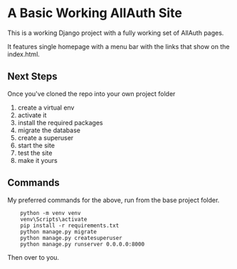 # A Basic Working AllAuth Site
This is a working Django project with a fully working set of AllAuth pages.

It features single homepage with a menu bar with the links that show on the index.html.

## Next Steps
Once you've cloned the repo into your own project folder
1. create a virtual env
2. activate it
3. install the required packages
4. migrate the database
5. create a superuser
6. start the site
7. test the site
8. make it yours

## Commands
My preferred commands for the above, run from the base project folder.

        python -m venv venv
        venv\Scripts\activate
        pip install -r requirements.txt
        python manage.py migrate
        python manage.py createsuperuser
        python manage.py runserver 0.0.0.0:8000

Then over to you.